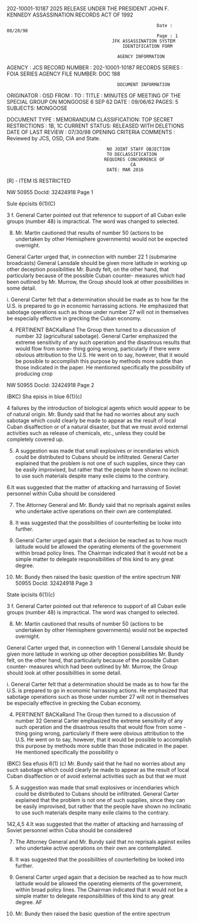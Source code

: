 202-10001-10187  2025 RELEASE UNDER THE PRESIDENT JOHN F. KENNEDY ASSASSINATION RECORDS ACT OF 1992

                                                             Date : 08/28/98
                                                             Page : 1
                                            JFK ASSASSINATION SYSTEM
                                                IDENTIFICATION FORM

                                              AGENCY INFORMATION

AGENCY : JCS
RECORD NUMBER : 202-10001-10187
RECORDS SERIES : FOIA SERIES
AGENCY FILE NUMBER: DOC 188

                                              DOCUMENT INFORMATION

ORIGINATOR : OSD
FROM : 
TO :
TITLE : MINUTES OF MEETING OF THE SPECIAL GROUP ON MONGOOSE 6
              SEP 62
DATE : 09/06/62
PAGES: 5
SUBJECTS: MONGOOSE

DOCUMENT TYPE : MEMORANDUM
CLASSIFICATION: TOP SECRET
RESTRICTIONS : 1B, 1C
CURRENT STATUS: RELEASED WITH DELETIONS
DATE OF LAST REVIEW : 07/30/98
OPENING CRITERIA
COMMENTS : Reviewed by JCS, OSD, CIA and State.

                                          NO JOINT STAFF OBJECTION
                                          TO DECLASSIFICATION
                                         REQUIRES CONCURRENCE OF
                                                   CA
                                          DATE: MAR 2016

[R] - ITEM IS RESTRICTED

NW 50955 DocId: 32424918 Page 1

Sule
épcisits
6(1)(C)

3
f. General Carter pointed out that reference to support of all
Cuban exile groups (number 48) is impractical. The word was changed
to selected.

8. Mr. Martin cautioned that results of number 50 (actions to
be undertaken by other Hemisphere governments) would not be expected
overnight.

General Carter urged that, in connection with number 22 1
(submarine broadcasts) General Lansdale should be given more latitude
in working up other deception possibilities Mr. Bundy felt, on the
other hand, that particularly because of the possible Cuban counter-
measures which had been outlined by Mr. Murrow, the Group should look
at other possibilities in some detail.

i. General Carter felt that a determination should be made as
to how far the U.S. is prepared to go in economic harrassing actions.
He emphasized that sabotage operations such as those under number 27
will not in themselves be especially effective in grecking the Cuban
economy.

4. PERTINENT BACKaRand
The Group then turned to a discussion of number 32 (agricultural
sabotage). General Carter emphasized the extreme sensitivity of any
such operation and the disastrous results that would flow from some-
thing going wrong, particularly if there were obvious attribution to
the U.S. He went on to say, however, that it would be possible to
accomplish this purpose by methods more subtle than those indicated in
the paper. He mentioned specifically the possibility of producing crop

NW 50955 DocId: 32424918 Page 2

(BKC)
Sha
episis
in blue
6(1)(c)

4
failures by the introduction of biological agents which would appear
to be of natural origin. Mr. Bundy said that he had no worries about
any such sabotage which could clearly be made to appear as the result
of local Cuban disaffection or of a natural disaster, but that we must
avoid external activities such as release of chemicals, etc., unless
they could be completely covered up.

5. A suggestion was made that small explosives or incendiaries which
could be distributed to Cubans should be infiltrated. General Carter
explained that the problem is not one of such supplies, since they can
be easily improvised, but rather that the people have shown no inclinat:
to use such materials despite many exile claims to the contrary.

6.It was suggested that the matter of attacking and harrassing of
Soviet personnel within Cuba should be considered

7. The Attorney General and Mr. Bundy said that no reprisals against
exiles who undertake active operations on their own are contemplated.

8. It was suggested that the possibilities of counterfeiting be looke
into further.

9. General Carter urged again that a decision be reached as to how
much latitude would be allowed the operating elements of the government
within broad policy lines. The Chairman indicated that it would not be
a simple matter to delegate responsibilities of this kind to any great
degree.

10. Mr. Bundy then raised the basic question of the entire spectrum
NW 50955 DocId: 32424918 Page 3

State
ipcisits
6(1)(c)

3
f. General Carter pointed out that reference to support of all
Cuban exile groups (number 48) is impractical. The word was changed
to selected.

8. Mr. Martin cautioned that results of number 50 (actions to
be undertaken by other Hemisphere governments) would not be expected
overnight.

General Carter urged that, in connection with 1
General Lansdale should be given more latitude
in working up other deception possibilities Mr. Bundy felt, on the
other hand, that particularly because of the possible Cuban counter-
measures which had been outlined by Mr. Murrow, the Group should look
at other possibilities in some detail.

i. General Carter felt that a determination should be made as
to how far the U.S. is prepared to go in economic harrassing actions.
He emphasized that sabotage operations such as those under number 27
will not in themselves be especially effective in grecking the Cuban
economy.

4. PERTINENT BACKaRand
The Group then turned to a discussion of number 32
General Carter emphasized the extreme sensitivity of any
such operation and the disastrous results that would flow from some -
thing going wrong, particularly if there were obvious attribution to
the U.S. He went on to say, however, that it would be possible to
accomplish this purpose by methods more subtle than those indicated in
the paper. He mentioned specifically the possibility o

(BKC)
Sea
efusis
6(1) (c)
Mr. Bundy said that he had no worries about
any such sabotage which could clearly be made to appear as the result
of local Cuban disaffection or of
avoid external activities such as but that we must

5. A suggestion was made that small explosives or incendiaries which
could be distributed to Cubans should be infiltrated. General Carter
explained that the problem is not one of such supplies, since they can
be easily improvised, but rather that the people have shown no inclinatic
to use such materials despite many exile claims to the contrary.

142,4,5
4.It was suggested that the matter of attacking and harrassing of
Soviet personnel within Cuba should be considered

7. The Attorney General and Mr. Bundy said that no reprisals against
exiles who undertake active operations on their own are contemplated.

8. It was suggested that the possibilities of counterfeiting be looked
into further.

9. General Carter urged again that a decision be reached as to how
much latitude would be allowed the operating elements of the government,
within broad policy lines. The Chairman indicated that it would not be
a simple matter to delegate responsibilities of this kind to any great
degree.
AF
10. Mr. Bundy then raised the basic question of the entire spectrum
